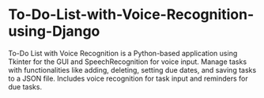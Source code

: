 # To-Do-List-with-Voice-Recognition-using-Django
To-Do List with Voice Recognition is a Python-based application using Tkinter for the GUI and SpeechRecognition for voice input. Manage tasks with functionalities like adding, deleting, setting due dates, and saving tasks to a JSON file. Includes voice recognition for task input and reminders for due tasks.
